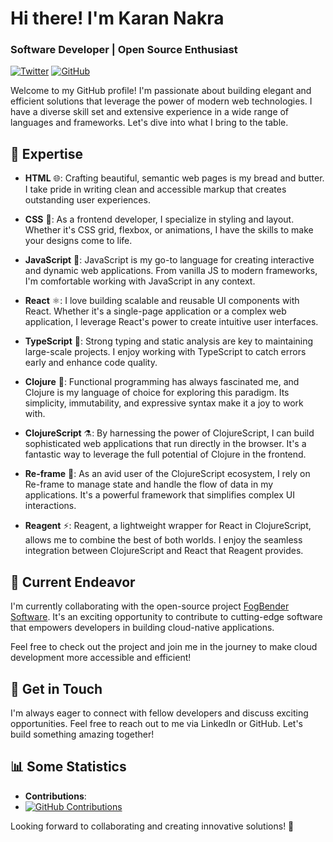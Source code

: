 # Hi there! I'm Karan Nakra
### Software Developer | Open Source Enthusiast

[![Twitter](https://img.shields.io/twitter/follow/karannakra?label=Follow%20%40karannakra&style=social)](https://twitter.com/karannakra)
[![GitHub](https://img.shields.io/badge/GitHub-Follow-black)](https://github.com/karannakra)

Welcome to my GitHub profile! I'm passionate about building elegant and efficient solutions that leverage the power of modern web technologies. I have a diverse skill set and extensive experience in a wide range of languages and frameworks. Let's dive into what I bring to the table.

## 🚀 Expertise

- **HTML** 🌐: Crafting beautiful, semantic web pages is my bread and butter. I take pride in writing clean and accessible markup that creates outstanding user experiences.

- **CSS** 🎨: As a frontend developer, I specialize in styling and layout. Whether it's CSS grid, flexbox, or animations, I have the skills to make your designs come to life.

- **JavaScript** 🚀: JavaScript is my go-to language for creating interactive and dynamic web applications. From vanilla JS to modern frameworks, I'm comfortable working with JavaScript in any context.

- **React** ⚛️: I love building scalable and reusable UI components with React. Whether it's a single-page application or a complex web application, I leverage React's power to create intuitive user interfaces.

- **TypeScript** 📜: Strong typing and static analysis are key to maintaining large-scale projects. I enjoy working with TypeScript to catch errors early and enhance code quality.

- **Clojure** 🍃: Functional programming has always fascinated me, and Clojure is my language of choice for exploring this paradigm. Its simplicity, immutability, and expressive syntax make it a joy to work with.

- **ClojureScript** ⚗️: By harnessing the power of ClojureScript, I can build sophisticated web applications that run directly in the browser. It's a fantastic way to leverage the full potential of Clojure in the frontend.

- **Re-frame** 🌟: As an avid user of the ClojureScript ecosystem, I rely on Re-frame to manage state and handle the flow of data in my applications. It's a powerful framework that simplifies complex UI interactions.

- **Reagent** ⚡️: Reagent, a lightweight wrapper for React in ClojureScript, allows me to combine the best of both worlds. I enjoy the seamless integration between ClojureScript and React that Reagent provides.

## 🔭 Current Endeavor

I'm currently collaborating with the open-source project [FogBender Software](https://github.com/fogbender). It's an exciting opportunity to contribute to cutting-edge software that empowers developers in building cloud-native applications.

Feel free to check out the project and join me in the journey to make cloud development more accessible and efficient!

## 🌱 Get in Touch

I'm always eager to connect with fellow developers and discuss exciting opportunities. Feel free to reach out to me via LinkedIn or GitHub. Let's build something amazing together!

## 📊 Some Statistics

- **Contributions**:
-  [![GitHub Contributions](https://img.shields.io/github/commit-activity/m/fogbender/b2b-saaskit)](https://github.com/fogbender/b2b-saaskit/commits/main)


Looking forward to collaborating and creating innovative solutions! 🌟


<!---
karannakra/karannakra is a ✨ special ✨ repository because its `README.md` (this file) appears on your GitHub profile.
You can click the Preview link to take a look at your changes.
--->
